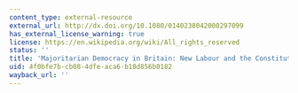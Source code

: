 ```yaml
---
content_type: external-resource
external_url: http://dx.doi.org/10.1080/0140238042000297099
has_external_license_warning: true
license: https://en.wikipedia.org/wiki/All_rights_reserved
status: ''
title: 'Majoritarian Democracy in Britain: New Labour and the Constitution'
uid: 4f0bfe7b-cb08-4dfe-aca6-b18d856b0182
wayback_url: ''
---
```

